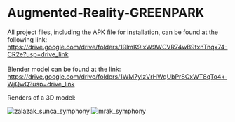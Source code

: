 # Augmented-Reality-GREENPARK

All project files, including the APK file for installation, can be found at the following link: https://drive.google.com/drive/folders/19lmK9IxW9WCVR74wB9txnTnqx74-CR2e?usp=drive_link
<br>
<br>
Blender model can be found at the link:<br> https://drive.google.com/drive/folders/1WM7ylzVrHWqUbPr8CxWT8qTo4k-WjQwQ?usp=drive_link

Renders of a 3D model:

![zalazak_sunca_symphony](https://github.com/AmarHasecic/Augmented-Reality-GREENPARK/assets/80314067/e4a20528-37fd-4173-a072-ad50a7fa8a3e)
![mrak_symphony](https://github.com/AmarHasecic/Augmented-Reality-GREENPARK/assets/80314067/d6418b88-fb66-4cde-b2ab-a1a37c888c80)
